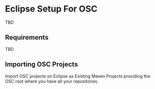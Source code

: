 # Eclipse Setup For OSC

TBD
## Requirements
TBD

## Importing OSC Projects
Import OSC projects on Eclipse as Existing Maven Projects providing the OSC root where you have all your repositories.






